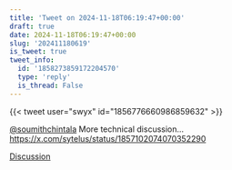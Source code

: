 ```yaml
---
title: 'Tweet on 2024-11-18T06:19:47+00:00'
draft: true
date: 2024-11-18T06:19:47+00:00
slug: '202411180619'
is_tweet: true
tweet_info:
  id: '1858273859172204570'
  type: 'reply'
  is_thread: False
---
```




{{< tweet user="swyx" id="1856776660986859632" >}}

[@soumithchintala](https://x.com/soumithchintala) More technical discussion… <https://x.com/sytelus/status/1857102074070352290>

[Discussion](https://x.com/sytelus/status/1858273859172204570)
